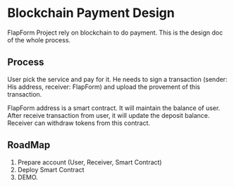 # Blockchain Payment Design

FlapForm Project rely on blockchain to do payment. This is the design doc of the whole process.


## Process
User pick the service and pay for it. He needs to sign a transaction (sender: His address, receiver: FlapForm) and upload the provement of this transaction. 

FlapForm address is a smart contract. It will maintain the balance of user. After receive transaction from user, it will update the deposit balance. Receiver can withdraw tokens from this contract.


## RoadMap
1. Prepare account (User, Receiver, Smart Contract)
2. Deploy Smart Contract
3. DEMO.






